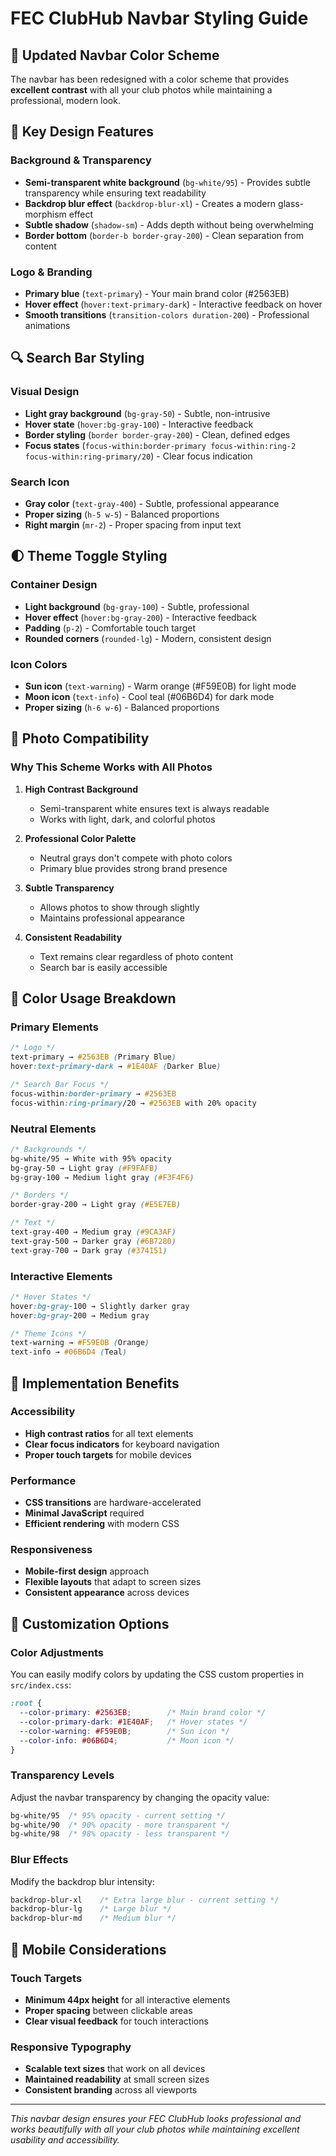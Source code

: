 # FEC ClubHub Navbar Styling Guide

## 🎨 **Updated Navbar Color Scheme**

The navbar has been redesigned with a color scheme that provides **excellent contrast** with all your club photos while maintaining a professional, modern look.

## 🌟 **Key Design Features**

### **Background & Transparency**
- **Semi-transparent white background** (`bg-white/95`) - Provides subtle transparency while ensuring text readability
- **Backdrop blur effect** (`backdrop-blur-xl`) - Creates a modern glass-morphism effect
- **Subtle shadow** (`shadow-sm`) - Adds depth without being overwhelming
- **Border bottom** (`border-b border-gray-200`) - Clean separation from content

### **Logo & Branding**
- **Primary blue** (`text-primary`) - Your main brand color (#2563EB)
- **Hover effect** (`hover:text-primary-dark`) - Interactive feedback on hover
- **Smooth transitions** (`transition-colors duration-200`) - Professional animations

## 🔍 **Search Bar Styling**

### **Visual Design**
- **Light gray background** (`bg-gray-50`) - Subtle, non-intrusive
- **Hover state** (`hover:bg-gray-100`) - Interactive feedback
- **Border styling** (`border border-gray-200`) - Clean, defined edges
- **Focus states** (`focus-within:border-primary focus-within:ring-2 focus-within:ring-primary/20`) - Clear focus indication

### **Search Icon**
- **Gray color** (`text-gray-400`) - Subtle, professional appearance
- **Proper sizing** (`h-5 w-5`) - Balanced proportions
- **Right margin** (`mr-2`) - Proper spacing from input text

## 🌓 **Theme Toggle Styling**

### **Container Design**
- **Light background** (`bg-gray-100`) - Subtle, professional
- **Hover effect** (`hover:bg-gray-200`) - Interactive feedback
- **Padding** (`p-2`) - Comfortable touch target
- **Rounded corners** (`rounded-lg`) - Modern, consistent design

### **Icon Colors**
- **Sun icon** (`text-warning`) - Warm orange (#F59E0B) for light mode
- **Moon icon** (`text-info`) - Cool teal (#06B6D4) for dark mode
- **Proper sizing** (`h-6 w-6`) - Balanced proportions

## 📸 **Photo Compatibility**

### **Why This Scheme Works with All Photos**

1. **High Contrast Background**
   - Semi-transparent white ensures text is always readable
   - Works with light, dark, and colorful photos

2. **Professional Color Palette**
   - Neutral grays don't compete with photo colors
   - Primary blue provides strong brand presence

3. **Subtle Transparency**
   - Allows photos to show through slightly
   - Maintains professional appearance

4. **Consistent Readability**
   - Text remains clear regardless of photo content
   - Search bar is easily accessible

## 🎯 **Color Usage Breakdown**

### **Primary Elements**
```css
/* Logo */
text-primary → #2563EB (Primary Blue)
hover:text-primary-dark → #1E40AF (Darker Blue)

/* Search Bar Focus */
focus-within:border-primary → #2563EB
focus-within:ring-primary/20 → #2563EB with 20% opacity
```

### **Neutral Elements**
```css
/* Backgrounds */
bg-white/95 → White with 95% opacity
bg-gray-50 → Light gray (#F9FAFB)
bg-gray-100 → Medium light gray (#F3F4F6)

/* Borders */
border-gray-200 → Light gray (#E5E7EB)

/* Text */
text-gray-400 → Medium gray (#9CA3AF)
text-gray-500 → Darker gray (#6B7280)
text-gray-700 → Dark gray (#374151)
```

### **Interactive Elements**
```css
/* Hover States */
hover:bg-gray-100 → Slightly darker gray
hover:bg-gray-200 → Medium gray

/* Theme Icons */
text-warning → #F59E0B (Orange)
text-info → #06B6D4 (Teal)
```

## 🚀 **Implementation Benefits**

### **Accessibility**
- **High contrast ratios** for all text elements
- **Clear focus indicators** for keyboard navigation
- **Proper touch targets** for mobile devices

### **Performance**
- **CSS transitions** are hardware-accelerated
- **Minimal JavaScript** required
- **Efficient rendering** with modern CSS

### **Responsiveness**
- **Mobile-first design** approach
- **Flexible layouts** that adapt to screen sizes
- **Consistent appearance** across devices

## 🔧 **Customization Options**

### **Color Adjustments**
You can easily modify colors by updating the CSS custom properties in `src/index.css`:

```css
:root {
  --color-primary: #2563EB;        /* Main brand color */
  --color-primary-dark: #1E40AF;   /* Hover states */
  --color-warning: #F59E0B;        /* Sun icon */
  --color-info: #06B6D4;           /* Moon icon */
}
```

### **Transparency Levels**
Adjust the navbar transparency by changing the opacity value:

```css
bg-white/95  /* 95% opacity - current setting */
bg-white/90  /* 90% opacity - more transparent */
bg-white/98  /* 98% opacity - less transparent */
```

### **Blur Effects**
Modify the backdrop blur intensity:

```css
backdrop-blur-xl    /* Extra large blur - current setting */
backdrop-blur-lg    /* Large blur */
backdrop-blur-md    /* Medium blur */
```

## 📱 **Mobile Considerations**

### **Touch Targets**
- **Minimum 44px height** for all interactive elements
- **Proper spacing** between clickable areas
- **Clear visual feedback** for touch interactions

### **Responsive Typography**
- **Scalable text sizes** that work on all devices
- **Maintained readability** at small screen sizes
- **Consistent branding** across all viewports

---

*This navbar design ensures your FEC ClubHub looks professional and works beautifully with all your club photos while maintaining excellent usability and accessibility.*

